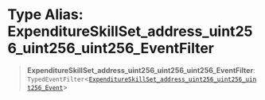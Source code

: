 # Type Alias: ExpenditureSkillSet\_address\_uint256\_uint256\_uint256\_EventFilter

> **ExpenditureSkillSet\_address\_uint256\_uint256\_uint256\_EventFilter**: `TypedEventFilter`\<[`ExpenditureSkillSet_address_uint256_uint256_uint256_Event`](ExpenditureSkillSet_address_uint256_uint256_uint256_Event.md)\>
